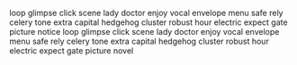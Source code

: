 loop glimpse click scene lady doctor enjoy vocal envelope menu safe rely celery tone extra capital hedgehog cluster robust hour electric expect gate picture notice
loop glimpse click scene lady doctor enjoy vocal envelope menu safe rely celery tone extra capital hedgehog cluster robust hour electric expect gate picture novel
